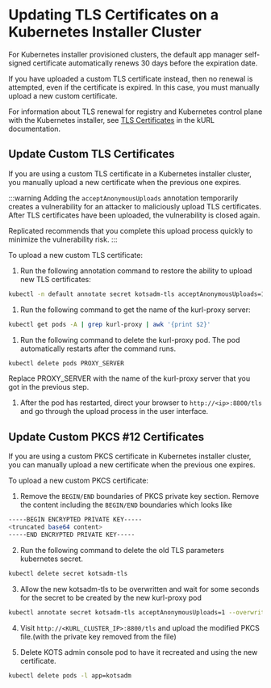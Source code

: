 # Updating TLS Certificates on a Kubernetes Installer Cluster

For Kubernetes installer provisioned clusters, the default app manager self-signed certificate automatically renews 30 days before the expiration date.

If you have uploaded a custom TLS certificate instead, then no renewal is attempted, even if the certificate is expired. In this case, you must manually upload a new custom certificate.

For information about TLS renewal for registry and Kubernetes control plane with the Kubernetes installer, see [TLS Certificates](https://kurl.sh/docs/install-with-kurl/setup-tls-certs) in the kURL documentation.

## Update Custom TLS Certificates

If you are using a custom TLS certificate in a Kubernetes installer cluster, you manually upload a new certificate when the previous one expires.                

:::warning
Adding the `acceptAnonymousUploads` annotation temporarily creates a vulnerability for an attacker to maliciously upload TLS certificates. After TLS certificates have been uploaded, the vulnerability is closed again.

Replicated recommends that you complete this upload process quickly to minimize the vulnerability risk.
:::

To upload a new custom TLS certificate:

1. Run the following annotation command to restore the ability to upload new TLS certificates:

  ```bash
  kubectl -n default annotate secret kotsadm-tls acceptAnonymousUploads=1 --overwrite
  ```
1. Run the following command to get the name of the kurl-proxy server:

  ```bash
  kubectl get pods -A | grep kurl-proxy | awk '{print $2}'
  ```

1. Run the following command to delete the kurl-proxy pod. The pod automatically restarts after the command runs.

  ```bash
  kubectl delete pods PROXY_SERVER
  ```

  Replace PROXY_SERVER with the name of the kurl-proxy server that you got in the previous step.

1. After the pod has restarted, direct your browser to `http://<ip>:8800/tls` and go through the upload process in the user interface.


## Update Custom PKCS #12 Certificates

If you are using a custom PKCS certificate in Kubernetes installer cluster, you can manually upload a new certificate when the previous one expires.

To upload a new custom PKCS certificate:

1. Remove the `BEGIN/END` boundaries of PKCS private key section. Remove the content including the `BEGIN/END` boundaries which looks like

```bash
-----BEGIN ENCRYPTED PRIVATE KEY-----
<truncated base64 content>
-----END ENCRYPTED PRIVATE KEY-----
```

2. Run the following command to delete the old TLS parameters kubernetes secret.

```bash
kubectl delete secret kotsadm-tls
```

3. Allow the new kotsadm-tls to be overwritten and wait for some seconds for the secret to be created by the new kurl-proxy pod

```bash
kubectl annotate secret kotsadm-tls acceptAnonymousUploads=1 --overwrite
```

4. Visit `http://<KURL_CLUSTER_IP>:8800/tls` and upload the modified PKCS file.(with the private key removed from the file)

5. Delete KOTS admin console pod to have it recreated and using the new certificate.

```bash
kubectl delete pods -l app=kotsadm
```
